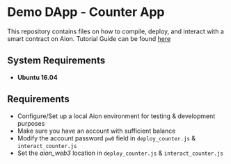 # Demo DApp - Counter App

This repository contains files on how to compile, deploy, and interact with a smart contract on Aion. Tutorial Guide can be found [here](http://docs.aion.network/Dapp-Development/index.html#dapp-intro-sc)

## System Requirements

* **Ubuntu 16.04**

## Requirements

* Configure/Set up a local Aion environment for testing & development purposes
* Make sure you have an account with sufficient balance
* Modify the account password ``pw0`` field in ``deploy_counter.js`` & ``interact_counter.js``
* Set the _aion_web3_ location in ``deploy_counter.js`` & ``interact_counter.js``
